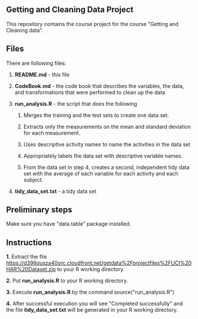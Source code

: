 ## Getting and Cleaning Data Project

This repository contains the course project for the course "Getting and Cleaning data".

## Files
There are following files:

1. **README.md** - this file

2. **CodeBook.md** - the code book that describes the variables, the data, and transformations that were performed to clean up the data

3. **run_analysis.R** - the script that does the following 

    1) Merges the training and the test sets to create one data set.
    
    2) Extracts only the measurements on the mean and standard deviation for each measurement. 
    
    3) Uses descriptive activity names to name the activities in the data set
    
    4) Appropriately labels the data set with descriptive variable names. 
    
    5) From the data set in step 4, creates a second, independent tidy data set with the average of each variable for each activity and each subject.
     
4. **tidy_data_set.txt** - a tidy data set

## Preliminary steps

 Make sure you have "data.table" package installed.

## Instructions


**1.** Extract the file https://d396qusza40orc.cloudfront.net/getdata%2Fprojectfiles%2FUCI%20HAR%20Dataset.zip to your R working directory.
  
**2.** Put **run_analysis.R** to your R working directory.
  
**3.** Execute **run_analysis.R** by the command source("run_analysis.R")
  
**4.** After successful execution you will see "Completed successfully" and the file **tidy_data_set.txt** will be generated in your R working directory.
  
  


